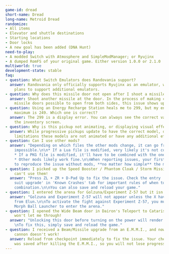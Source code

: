 ```yaml
---
game-id: dread
short-name: Dread
long-name: Metroid Dread
randomize:
- All items
- Elevator and shuttle destinations
- Starting locations
- Door locks
- A new goal has been added (DNA Hunt)
need-to-play:
- A modded Switch with Atmosphere and SimpleModManager; or Ryujinx
- A dumped RomFS of your original game. Either version 1.0.0 or 2.1.0
multiworld: true
development-state: stable
faq:
- question: What Switch Emulators does Randovania support?
  answer: Randovania only officially supports Ryujinx as an emulator, with no 
    plans to support additional emulators.
- question: Why does this missile door not open after I shoot a missile at it?
  answer: Shoot another missile at the door. In the process of making certain 
    missile doors possible to open from both sides, this issue shows up.
- question: Using an Energy Recharge Station heals me to 299, but my energy 
    maximum is 249. Which one is correct?
  answer: The 299 is a display error. You can always see the correct value in 
    the inventory screen.
- question: Why is this pickup not animating, or displaying visual effects?
  answer: While progressive pickups update to have the correct model, due to 
    limitations these models are not animated or have any additional effects.
- question: Can I use other mods?
  answer: "Depending on which files the other mods change, it can go from simple to
    impossible.\n\n* If a Lua file is modified, very likely it's not compatible.\n\
    * If a PKG file is modified, it'll have to be combined with the one from Randovania.\n\
    * Other mods likely work fine.\n\nWhen reporting issues, your first step is always
    to reproduce the issue without mods, **no matter how simple** the mod is."
- question: I picked up the Speed Booster / Phantom Cloak / Storm Missile but 
    can't use them!
  answer: "Press ZL + ZR + D-Pad Up to fix the issue. Check the entry 'Crashing after
    suit upgrade' in 'Known Crashes' tab for important rules of when to use this button
    combination.\n\nYou can also save and reload your game."
- question: I entered the arena for Golzuna/Experiment Z-57 but it isn't there!
  answer: "Golzuna and Experiment Z-57 will not appear unless the X have been released
    from Elun.\n\nTo activate the fight against Experiment Z-57, you must use the
    Morph Ball Launcher to enter the arena."
- question: I opened the Wide Beam door in Dairon's Teleport to Cataris, but it 
    won't let me through!
  answer: "Unlocking this door before turning on the power will render it unopenable.\n\
    \nTo fix this, simply save and reload the game."
- question: I received a Beam/Missile upgrade from an E.M.M.I., and now my arm 
    cannon doesn't work!
  answer: Reload from checkpoint immediately to fix the issue. Your checkpoint 
    was saved after killing the E.M.M.I., so you will not lose progress.
---
```

